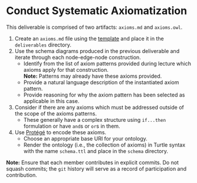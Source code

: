 # Conduct Systematic Axiomatization
This deliverable is comprised of two artifacts: `axioms.md` and `axioms.owl`.

1. Create an `axioms.md` file using the [template](../templates/axioms.md) and place it in the `deliverables` directory.
2. Use the schema diagrams produced in the previous deliverable and iterate through each node-edge-node construction.
    * Identify from the list of axiom patterns provided during lecture which axioms apply for that construction.<br>
    **Note:** Patterns may already have these axioms provided.
    * Provide a natural language description of the instantiated axiom pattern.
    * Provide reasoning for why the axiom pattern has been selected as applicable in this case.
3. Consider if there are any axioms which must be addressed outside of the scope of the axioms patterns. 
    * These generally have a complex structure using `if...then` formulation or have `and`s or `or`s in them.
4. Use [Protégé](https://protege.stanford.edu/) to encode these axioms.
    * Choose an appropriate base URI for your ontology.
    * Render the ontology (i.e., the collection of axioms) in Turtle syntax with the name `schema.ttl` and place in the `schema` directory.

**Note:** Ensure that each member contributes in explicit commits. Do not squash commits; the `git` history will serve as a record of participation and contribution.
